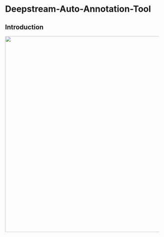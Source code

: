 # Deepstream-Auto-Annotation-Tool

## Introduction

<p>
    <img src='media/img_w_xml.gif' width='640'>
</p>